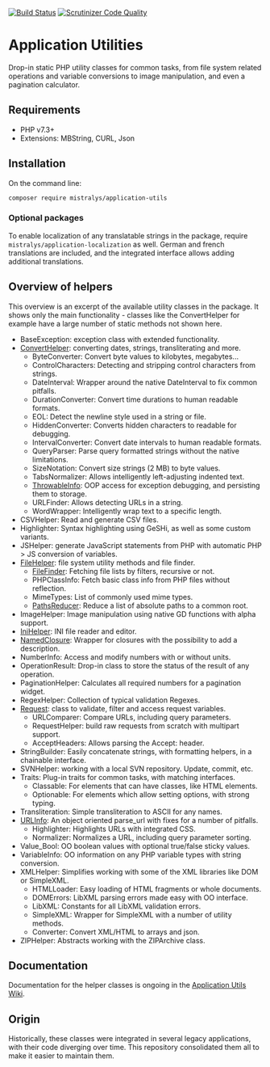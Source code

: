 [![Build Status](https://travis-ci.com/Mistralys/application-utils.svg?branch=master)](https://travis-ci.com/Mistralys/application-utils) [![Scrutinizer Code Quality](https://scrutinizer-ci.com/g/Mistralys/application-utils/badges/quality-score.png?b=master)](https://scrutinizer-ci.com/g/Mistralys/application-utils/?branch=master)

# Application Utilities

Drop-in static PHP utility classes for common tasks, from file system related
operations and variable conversions to image manipulation, and even a pagination 
calculator.

## Requirements

- PHP v7.3+
- Extensions: MBString, CURL, Json

## Installation

On the command line:

```
composer require mistralys/application-utils
```

### Optional packages

To enable localization of any translatable strings in the package, require `mistralys/application-localization` as well. German and french translations are included, and the integrated interface allows adding additional translations.

## Overview of helpers

This overview is an excerpt of the available utility classes in the package. It shows only the main functionality - classes like the ConvertHelper for example have a large number of static methods not shown here.

* BaseException: exception class with extended functionality.
* [ConvertHelper][]: converting dates, strings, transliterating and more.
    - ByteConverter: Convert byte values to kilobytes, megabytes...
    - ControlCharacters: Detecting and stripping control characters from strings.
    - DateInterval: Wrapper around the native DateInterval to fix common pitfalls.
    - DurationConverter: Convert time durations to human readable formats.
    - EOL: Detect the newline style used in a string or file.
    - HiddenConverter: Converts hidden characters to readable for debugging.
    - IntervalConverter: Convert date intervals to human readable formats.
    - QueryParser: Parse query formatted strings without the native limitations.
    - SizeNotation: Convert size strings (2 MB) to byte values.
    - TabsNormalizer: Allows intelligently left-adjusting indented text.
    - [ThrowableInfo][]: OOP access for exception debugging, and persisting them to storage.
    - URLFinder: Allows detecting URLs in a string.
    - WordWrapper: Intelligently wrap text to a specific length.
* CSVHelper: Read and generate CSV files.
* Highlighter: Syntax highlighting using GeSHi, as well as some custom variants.
* JSHelper: generate JavaScript statements from PHP with automatic PHP > JS conversion of variables.
* [FileHelper][]: file system utility methods and file finder.
    - [FileFinder][]: Fetching file lists by filters, recursive or not.
    - PHPClassInfo: Fetch basic class info from PHP files without reflection.
    - MimeTypes: List of commonly used mime types.
    - [PathsReducer][]: Reduce a list of absolute paths to a common root. 
* ImageHelper: Image manipulation using native GD functions with alpha support.
* [IniHelper][]: INI file reader and editor.
* [NamedClosure][]: Wrapper for closures with the possibility to add a description.  
* NumberInfo: Access and modify numbers with or without units.
* OperationResult: Drop-in class to store the status of the result of any operation.
* PaginationHelper: Calculates all required numbers for a pagination widget.
* RegexHelper: Collection of typical validation Regexes.
* [Request][]: class to validate, filter and access request variables.
    - URLComparer: Compare URLs, including query parameters.
    - RequestHelper: build raw requests from scratch with multipart support.
    - AcceptHeaders: Allows parsing the Accept: header.
* StringBuilder: Easily concatenate strings, with formatting helpers, in a chainable interface.
* SVNHelper: working with a local SVN repository. Update, commit, etc.
* Traits: Plug-in traits for common tasks, with matching interfaces.
    - Classable: For elements that can have classes, like HTML elements.
    - Optionable: For elements which allow setting options, with strong typing.
* Transliteration: Simple transliteration to ASCII for any names. 
* [URLInfo][]: An object oriented parse_url with fixes for a number of pitfalls.
    - Highlighter: Highlights URLs with integrated CSS.
    - Normalizer: Normalizes a URL, including query parameter sorting.
* Value_Bool: OO boolean values with optional true/false sticky values.
* VariableInfo: OO information on any PHP variable types with string conversion.
* XMLHelper: Simplifies working with some of the XML libraries like DOM or SimpleXML.
    - HTMLLoader: Easy loading of HTML fragments or whole documents.
    - DOMErrors: LibXML parsing errors made easy with OO interface.
    - LibXML: Constants for all LibXML validation errors.
    - SimpleXML: Wrapper for SimpleXML with a number of utility methods.
    - Converter: Convert XML/HTML to arrays and json.
* ZIPHelper: Abstracts working with the ZIPArchive class.

## Documentation

Documentation for the helper classes is ongoing in the [Application Utils Wiki](https://github.com/Mistralys/application-utils/wiki).

## Origin

Historically, these classes were integrated in several legacy applications, with their code diverging over time. This repository consolidated them all to make it easier to maintain them. 

[FileFinder]: https://github.com/Mistralys/application-utils/wiki/FileFinder
[NamedClosure]: https://github.com/Mistralys/application-utils/wiki/NamedClosure
[ConvertHelper]: https://github.com/Mistralys/application-utils/wiki/ConvertHelper
[ThrowableInfo]: https://github.com/Mistralys/application-utils/wiki/ThrowableInfo
[IniHelper]: https://github.com/Mistralys/application-utils/wiki/IniHelper
[URLInfo]: https://github.com/Mistralys/application-utils/wiki/URLInfo
[Request]: https://github.com/Mistralys/application-utils/wiki/Request
[FileHelper]: https://github.com/Mistralys/application-utils/wiki/FileHelper
[PathsReducer]: https://github.com/Mistralys/application-utils/wiki/PathsReducer
